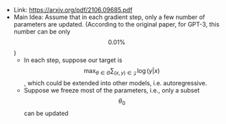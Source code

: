 - Link: https://arxiv.org/pdf/2106.09685.pdf
- Main Idea: Assume that in each gradient step, only a few number of parameters are updated. (According to the original paper, for GPT-3, this number can be only $$0.01\%$$)
	- In each step, suppose our target is $$\max_{\theta\in\Theta}\sum_{(x, y)\in \mathcal{Z}}\log (y\vert x)$$, which could be extended into other models, i.e. autoregressive.
	- Suppose we freeze most of the parameters, i.e., only a subset $$\theta_0$$can be updated